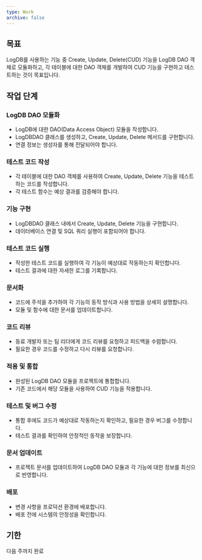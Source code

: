 ```yaml
---
type: Work
archive: false
---
```

## 목표

LogDB를 사용하는 기능 중 Create, Update, Delete(CUD) 기능을 LogDB DAO 객체로 모듈화하고, 각 테이블에 대한 DAO 객체를 개발하여 CUD 기능을 구현하고 테스트하는 것이 목표입니다.

## 작업 단계

### LogDB DAO 모듈화

- LogDB에 대한 DAO(Data Access Object) 모듈을 작성합니다.
- LogDBDAO 클래스를 생성하고, Create, Update, Delete 메서드를 구현합니다.
- 연결 정보는 생성자를 통해 전달되어야 합니다.

### 테스트 코드 작성

- 각 테이블에 대한 DAO 객체를 사용하여 Create, Update, Delete 기능을 테스트하는 코드를 작성합니다.
- 각 테스트 함수는 예상 결과를 검증해야 합니다.

### 기능 구현

- LogDBDAO 클래스 내에서 Create, Update, Delete 기능을 구현합니다.
- 데이터베이스 연결 및 SQL 쿼리 실행이 포함되어야 합니다.

### 테스트 코드 실행

- 작성한 테스트 코드를 실행하여 각 기능이 예상대로 작동하는지 확인합니다.
- 테스트 결과에 대한 자세한 로그를 기록합니다.

### 문서화

- 코드에 주석을 추가하여 각 기능의 동작 방식과 사용 방법을 상세히 설명합니다.
- 모듈 및 함수에 대한 문서를 업데이트합니다.

### 코드 리뷰

- 동료 개발자 또는 팀 리더에게 코드 리뷰를 요청하고 피드백을 수렴합니다.
- 필요한 경우 코드를 수정하고 다시 리뷰를 요청합니다.

### 적용 및 통합

- 완성된 LogDB DAO 모듈을 프로젝트에 통합합니다.
- 기존 코드에서 해당 모듈을 사용하여 CUD 기능을 적용합니다.

### 테스트 및 버그 수정

- 통합 후에도 코드가 예상대로 작동하는지 확인하고, 필요한 경우 버그를 수정합니다.
- 테스트 결과를 확인하여 안정적인 동작을 보장합니다.

### 문서 업데이트

- 프로젝트 문서를 업데이트하여 LogDB DAO 모듈과 각 기능에 대한 정보를 최신으로 반영합니다.

### 배포

- 변경 사항을 프로덕션 환경에 배포합니다.
- 배포 전에 시스템의 안정성을 확인합니다.

## 기한

다음 주까지 완료